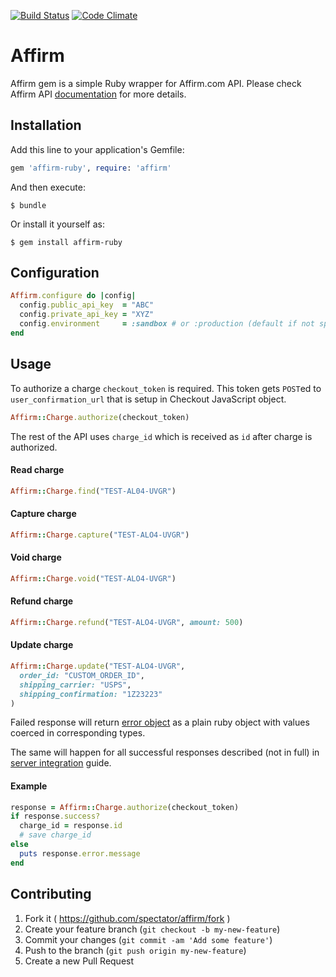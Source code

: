 [![Build Status](https://travis-ci.org/spectator/affirm.svg?branch=master)](http://travis-ci.org/spectator/affirm)
[![Code Climate](https://codeclimate.com/github/spectator/affirm/badges/gpa.svg)](https://codeclimate.com/github/spectator/affirm)

# Affirm

Affirm gem is a simple Ruby wrapper for Affirm.com API. Please check Affirm API
[documentation](http://docs.affirm.com/v2/api/#sandbox-api-keys) for more
details.

## Installation

Add this line to your application's Gemfile:

```ruby
gem 'affirm-ruby', require: 'affirm'
```

And then execute:

    $ bundle

Or install it yourself as:

    $ gem install affirm-ruby

## Configuration

```ruby
Affirm.configure do |config|
  config.public_api_key  = "ABC"
  config.private_api_key = "XYZ"
  config.environment     = :sandbox # or :production (default if not specified)
end
```

## Usage

To authorize a charge `checkout_token` is required. This token gets `POST`ed to
`user_confirmation_url` that is setup in Checkout JavaScript object.

```ruby
Affirm::Charge.authorize(checkout_token)
```

The rest of the API uses `charge_id` which is received as `id` after charge is
authorized.

#### Read charge

```ruby
Affirm::Charge.find("TEST-AL04-UVGR")
```

#### Capture charge

```ruby
Affirm::Charge.capture("TEST-ALO4-UVGR")
```

#### Void charge

```ruby
Affirm::Charge.void("TEST-ALO4-UVGR")
```

#### Refund charge

```ruby
Affirm::Charge.refund("TEST-ALO4-UVGR", amount: 500)
```

#### Update charge

```ruby
Affirm::Charge.update("TEST-ALO4-UVGR",
  order_id: "CUSTOM_ORDER_ID",
  shipping_carrier: "USPS",
  shipping_confirmation: "1Z23223"
)
```

Failed response will return [error
object](http://docs.affirm.com/v2/api/errors/#error-object) as a plain ruby
object with values coerced in corresponding types.

The same will happen for all successful responses described (not in full) in
[server integration](http://docs.affirm.com/v2/api/charges/#authentication)
guide.

#### Example

```ruby
response = Affirm::Charge.authorize(checkout_token)
if response.success?
  charge_id = response.id
  # save charge_id
else
  puts response.error.message
end
```

## Contributing

1. Fork it ( https://github.com/spectator/affirm/fork )
2. Create your feature branch (`git checkout -b my-new-feature`)
3. Commit your changes (`git commit -am 'Add some feature'`)
4. Push to the branch (`git push origin my-new-feature`)
5. Create a new Pull Request
